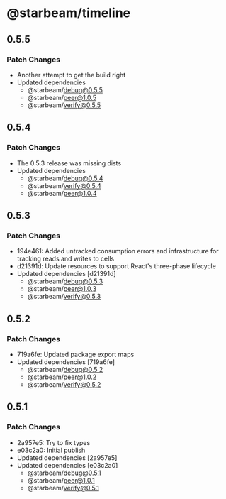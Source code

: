 # @starbeam/timeline

## 0.5.5

### Patch Changes

- Another attempt to get the build right
- Updated dependencies
  - @starbeam/debug@0.5.5
  - @starbeam/peer@1.0.5
  - @starbeam/verify@0.5.5

## 0.5.4

### Patch Changes

- The 0.5.3 release was missing dists
- Updated dependencies
  - @starbeam/debug@0.5.4
  - @starbeam/verify@0.5.4
  - @starbeam/peer@1.0.4

## 0.5.3

### Patch Changes

- 194e461: Added untracked consumption errors and infrastructure for tracking reads and writes to cells
- d21391d: Update resources to support React's three-phase lifecycle
- Updated dependencies [d21391d]
  - @starbeam/debug@0.5.3
  - @starbeam/peer@1.0.3
  - @starbeam/verify@0.5.3

## 0.5.2

### Patch Changes

- 719a6fe: Updated package export maps
- Updated dependencies [719a6fe]
  - @starbeam/debug@0.5.2
  - @starbeam/peer@1.0.2
  - @starbeam/verify@0.5.2

## 0.5.1

### Patch Changes

- 2a957e5: Try to fix types
- e03c2a0: Initial publish
- Updated dependencies [2a957e5]
- Updated dependencies [e03c2a0]
  - @starbeam/debug@0.5.1
  - @starbeam/peer@1.0.1
  - @starbeam/verify@0.5.1
